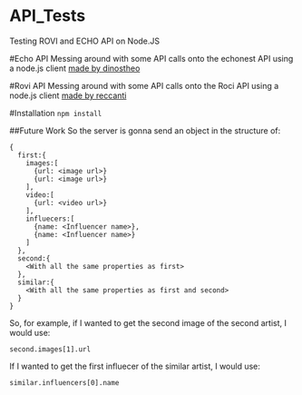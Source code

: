 # API_Tests
Testing ROVI and ECHO API on Node.JS

#Echo API
Messing around with some API calls onto the echonest API using a node.js client [made by dinostheo](https://github.com/dinostheo/echonestjs)

#Rovi API
Messing around with some API calls onto the Roci API using a node.js client [made by reccanti](https://github.com/reccanti/rovijs)

#Installation
`npm install`


##Future Work
So the server is gonna send an object in the structure of:

```
{
  first:{
    images:[
      {url: <image url>}
      {url: <image url>}
    ],
    video:[
      {url: <video url>}
    ],
    influecers:[
      {name: <Influencer name>},
      {name: <Influencer name>}
    ]
  },
  second:{
    <With all the same properties as first>
  },
  similar:{
    <With all the same properties as first and second>
  }
}
```


So, for example, if I wanted to get the second image of the second artist, I would use:
```
second.images[1].url
```
If I wanted to get the first influecer of the similar artist, I would use:
```
similar.influencers[0].name
```

